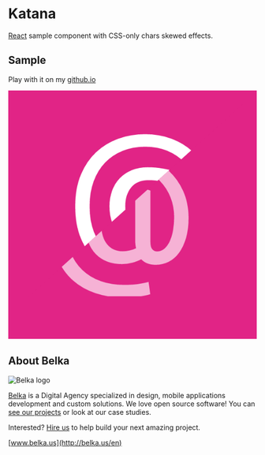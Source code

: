 # Katana

[React](http://facebook.github.io/react/) sample component with CSS-only chars skewed effects.

## Sample
Play with it on my [github.io](http://bertuz.github.io/katana/)

![Sample](https://raw.githubusercontent.com/bertuz/katanaSample/master/example/sample.png)


## About Belka
![Belka logo](http://s2.postimg.org/rcjk3hf5x/logo_rosso.jpg)

[Belka](http://belka.us/en) is a Digital Agency specialized in design, mobile applications development and custom solutions.
We love open source software! You can [see our projects](http://belka.us/en/portfolio/) or look at our case studies.

Interested? [Hire us](http://belka.us/en/contacts/) to help build your next amazing project.

[www.belka.us](http://belka.us/en)
